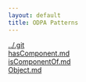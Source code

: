 ```yaml
---
layout: default
title: ODPA Patterns
---
```

  
[../.git](../.git)  
[hasComponent.md](../AOS_AGROVOC_Concept_Server_fundation_ontology_model/hasComponent)  
[isComponentOf.md](../AOS_AGROVOC_Concept_Server_fundation_ontology_model/isComponentOf)  
[Object.md](../Object)  
